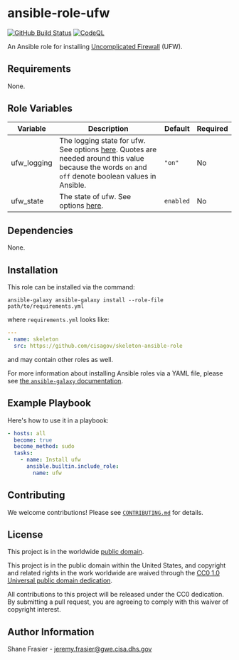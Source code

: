 # ansible-role-ufw #

[![GitHub Build Status](https://github.com/cisagov/ansible-role-ufw/workflows/build/badge.svg)](https://github.com/cisagov/ansible-role-ufw/actions)
[![CodeQL](https://github.com/cisagov/ansible-role-ufw/workflows/CodeQL/badge.svg)](https://github.com/cisagov/ansible-role-ufw/actions/workflows/codeql-analysis.yml)

An Ansible role for installing [Uncomplicated
Firewall](https://wiki.ubuntu.com/UncomplicatedFirewall?action=show&redirect=UbuntuFirewall)
(UFW).

## Requirements ##

None.

## Role Variables ##

| Variable | Description | Default | Required |
|----------|-------------|---------|----------|
| ufw_logging | The logging state for ufw.  See options [here](https://docs.ansible.com/ansible/latest/modules/ufw_module.html#parameter-logging).  Quotes are needed around this value because the words `on` and `off` denote boolean values in Ansible. | `"on"` | No |
| ufw_state | The state of ufw.  See options [here](https://docs.ansible.com/ansible/latest/modules/ufw_module.html#parameter-state). | `enabled` | No |

## Dependencies ##

None.

## Installation ##

This role can be installed via the command:

```console
ansible-galaxy ansible-galaxy install --role-file path/to/requirements.yml
```

where `requirements.yml` looks like:

```yaml
---
- name: skeleton
  src: https://github.com/cisagov/skeleton-ansible-role
```

and may contain other roles as well.

For more information about installing Ansible roles via a YAML file,
please see [the `ansible-galaxy`
documentation](https://docs.ansible.com/ansible/latest/galaxy/user_guide.html#installing-multiple-roles-from-a-file).

## Example Playbook ##

Here's how to use it in a playbook:

```yaml
- hosts: all
  become: true
  become_method: sudo
  tasks:
    - name: Install ufw
      ansible.builtin.include_role:
        name: ufw
```

## Contributing ##

We welcome contributions!  Please see [`CONTRIBUTING.md`](CONTRIBUTING.md) for
details.

## License ##

This project is in the worldwide [public domain](LICENSE).

This project is in the public domain within the United States, and
copyright and related rights in the work worldwide are waived through
the [CC0 1.0 Universal public domain
dedication](https://creativecommons.org/publicdomain/zero/1.0/).

All contributions to this project will be released under the CC0
dedication. By submitting a pull request, you are agreeing to comply
with this waiver of copyright interest.

## Author Information ##

Shane Frasier - <jeremy.frasier@gwe.cisa.dhs.gov>
